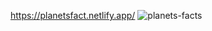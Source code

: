 https://planetsfact.netlify.app/
![planets-facts](https://user-images.githubusercontent.com/45871632/135715620-6f8585d6-9d41-4e9d-94cd-653804e51796.png)
